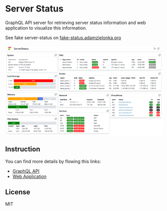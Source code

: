 # Server Status

GraphQL API server for retrieving server status information and web application to visualize this information.

See fake server-status on [fake-status.adamzielonka.pro](https://fake-status.adamzielonka.pro/)

![](app/img/server-status.png)

## Instruction

You can find more details by flowing this links:

- [GraphQL API](api/README.md)
- [Web Application](app/README.md)

## License
MIT
